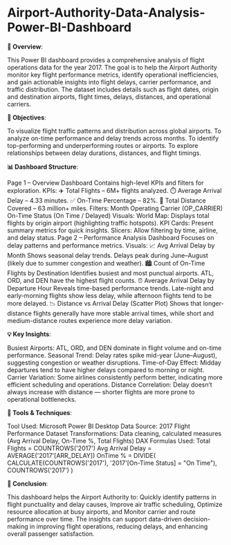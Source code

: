 # Airport-Authority-Data-Analysis-Power-BI-Dashboard
**📘 Overview**:

This Power BI dashboard provides a comprehensive analysis of flight operations data for the year 2017. The goal is to help the Airport Authority monitor key flight performance metrics, identify operational inefficiencies, and gain actionable insights into flight delays, carrier performance, and traffic distribution.
The dataset includes details such as flight dates, origin and destination airports, flight times, delays, distances, and operational carriers.

**🎯 Objectives**:

To visualize flight traffic patterns and distribution across global airports.
To analyze on-time performance and delay trends across months.
To identify top-performing and underperforming routes or airports.
To explore relationships between delay durations, distances, and flight timings.

**📊 Dashboard Structure**:

Page 1 – Overview Dashboard
Contains high-level KPIs and filters for exploration.
KPIs:
✈️ Total Flights – 6M+ flights analyzed.
⏱️ Average Arrival Delay – 4.33 minutes.
✅ On-Time Percentage – 82%.
🛫 Total Distance Covered – 63 million+ miles.
Filters:
Month
Operating Carrier (OP_CARRIER)
On-Time Status (On Time / Delayed)
Visuals:
World Map: Displays total flights by origin airport (highlighting traffic hotspots).
KPI Cards: Present summary metrics for quick insights.
Slicers: Allow filtering by time, airline, and delay status.
Page 2 – Performance Analysis Dashboard
Focuses on delay patterns and performance metrics.
Visuals:
📈 Avg Arrival Delay by Month
Shows seasonal delay trends.
Delays peak during June–August (likely due to summer congestion and weather).
🏙️ Count of On-Time Flights by Destination
Identifies busiest and most punctual airports.
ATL, ORD, and DEN have the highest flight counts.
⏰ Average Arrival Delay by Departure Hour
Reveals time-based performance trends.
Late-night and early-morning flights show less delay, while afternoon flights tend to be more delayed.
📉 Distance vs Arrival Delay (Scatter Plot)
Shows that longer-distance flights generally have more stable arrival times, while short and medium-distance routes experience more delay variation.

**💡 Key Insights**:

Busiest Airports: ATL, ORD, and DEN dominate in flight volume and on-time performance.
Seasonal Trend: Delay rates spike mid-year (June–August), suggesting congestion or weather disruptions.
Time-of-Day Effect: Midday departures tend to have higher delays compared to morning or night.
Carrier Variation: Some airlines consistently perform better, indicating more efficient scheduling and operations.
Distance Correlation: Delay doesn’t always increase with distance — shorter flights are more prone to operational bottlenecks.

**🧩 Tools & Techniques**:

Tool Used: Microsoft Power BI Desktop
Data Source: 2017 Flight Performance Dataset
Transformations: Data cleaning, calculated measures (Avg Arrival Delay, On-Time %, Total Flights)
DAX Formulas Used:
Total Flights = COUNTROWS('2017')
Avg Arrival Delay = AVERAGE('2017'[ARR_DELAY])
OnTime % = 
DIVIDE(
    CALCULATE(COUNTROWS('2017'), '2017'[On-Time Status] = "On Time"),
    COUNTROWS('2017')
)

**🏁 Conclusion**:

This dashboard helps the Airport Authority to:
Quickly identify patterns in flight punctuality and delay causes,
Improve air traffic scheduling,
Optimize resource allocation at busy airports, and
Monitor carrier and route performance over time.
The insights can support data-driven decision-making in improving flight operations, reducing delays, and enhancing overall passenger satisfaction.
